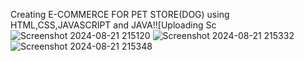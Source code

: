 Creating E-COMMERCE FOR PET STORE(DOG) using HTML,CSS,JAVASCRIPT and JAVA!![Uploading Sc
![Screenshot 2024-08-21 215120](https://github.com/user-attachments/assets/4c23ef27-d95f-449a-aadf-22b890c2f7f9)
![Screenshot 2024-08-21 215332](https://github.com/user-attachments/assets/8418ae8f-44d9-470b-a123-3dfe1d7cd503)
![Screenshot 2024-08-21 215348](https://github.com/user-attachments/assets/5326bdbf-059d-47e5-b38e-7b22511db158)
